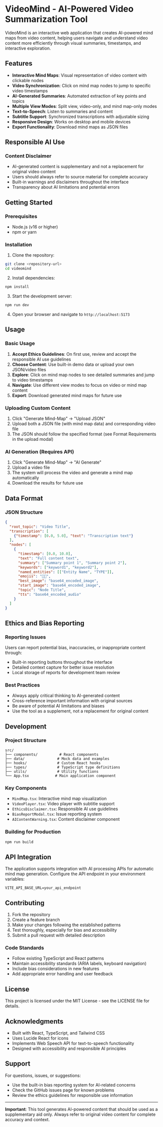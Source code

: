 # VideoMind - AI-Powered Video Summarization Tool

VideoMind is an interactive web application that creates AI-powered mind maps from video content, helping users navigate and understand video content more efficiently through visual summaries, timestamps, and interactive exploration.

## Features

- **Interactive Mind Maps**: Visual representation of video content with clickable nodes
- **Video Synchronization**: Click on mind map nodes to jump to specific video timestamps
- **AI-Generated Summaries**: Automated extraction of key points and topics
- **Multiple View Modes**: Split view, video-only, and mind map-only modes
- **Text-to-Speech**: Listen to summaries and content
- **Subtitle Support**: Synchronized transcriptions with adjustable sizing
- **Responsive Design**: Works on desktop and mobile devices
- **Export Functionality**: Download mind maps as JSON files

## Responsible AI Use


### Content Disclaimer
- AI-generated content is supplementary and not a replacement for original video content
- Users should always refer to source material for complete accuracy
- Built-in warnings and disclaimers throughout the interface
- Transparency about AI limitations and potential errors

## Getting Started

### Prerequisites
- Node.js (v16 or higher)
- npm or yarn

### Installation

1. Clone the repository:
```bash
git clone <repository-url>
cd videomind
```

2. Install dependencies:
```bash
npm install
```

3. Start the development server:
```bash
npm run dev
```

4. Open your browser and navigate to `http://localhost:5173`

## Usage

### Basic Usage
1. **Accept Ethics Guidelines**: On first use, review and accept the responsible AI use guidelines
2. **Choose Content**: Use built-in demo data or upload your own JSON/video files
3. **Explore**: Click on mind map nodes to see detailed summaries and jump to video timestamps
4. **Navigate**: Use different view modes to focus on video or mind map content
5. **Export**: Download generated mind maps for future use

### Uploading Custom Content
1. Click "Generate Mind-Map" → "Upload JSON"
2. Upload both a JSON file (with mind map data) and corresponding video file
3. The JSON should follow the specified format (see Format Requirements in the upload modal)

### AI Generation (Requires API)
1. Click "Generate Mind-Map" → "AI Generate"
2. Upload a video file
3. The system will process the video and generate a mind map automatically
4. Download the results for future use

## Data Format

### JSON Structure
```json
{
  "root_topic": "Video Title",
  "transcription": [
    {"timestamp": [0.0, 5.0], "text": "Transcription text"}
  ],
  "nodes": [
    {
      "timestamp": [0.0, 10.0],
      "text": "Full content text",
      "summary": ["Summary point 1", "Summary point 2"],
      "keywords": ["keyword1", "keyword2"],
      "named_entities": [["Entity Name", "TYPE"]],
      "emojis": "🔬🧲",
      "best_image": "base64_encoded_image",
      "start_image": "base64_encoded_image",
      "topic": "Node Title",
      "tts": "base64_encoded_audio"
    }
  ]
}
```

## Ethics and Bias Reporting

### Reporting Issues
Users can report potential bias, inaccuracies, or inappropriate content through:
- Built-in reporting buttons throughout the interface
- Detailed context capture for better issue resolution
- Local storage of reports for development team review

### Best Practices
- Always apply critical thinking to AI-generated content
- Cross-reference important information with original sources
- Be aware of potential AI limitations and biases
- Use the tool as a supplement, not a replacement for original content

## Development

### Project Structure
```
src/
├── components/          # React components
├── data/               # Mock data and examples
├── hooks/              # Custom React hooks
├── types/              # TypeScript type definitions
├── utils/              # Utility functions
└── App.tsx            # Main application component
```

### Key Components
- `MindMap.tsx`: Interactive mind map visualization
- `VideoPlayer.tsx`: Video player with subtitle support
- `EthicsDisclaimer.tsx`: Responsible AI use guidelines
- `BiasReportModal.tsx`: Issue reporting system
- `AIContentWarning.tsx`: Content disclaimer component

### Building for Production
```bash
npm run build
```

## API Integration

The application supports integration with AI processing APIs for automatic mind map generation. Configure the API endpoint in your environment variables:

```env
VITE_API_BASE_URL=your_api_endpoint
```

## Contributing

1. Fork the repository
2. Create a feature branch
3. Make your changes following the established patterns
4. Test thoroughly, especially for bias and accessibility
5. Submit a pull request with detailed description

### Code Standards
- Follow existing TypeScript and React patterns
- Maintain accessibility standards (ARIA labels, keyboard navigation)
- Include bias considerations in new features
- Add appropriate error handling and user feedback

## License

This project is licensed under the MIT License - see the LICENSE file for details.

## Acknowledgments

- Built with React, TypeScript, and Tailwind CSS
- Uses Lucide React for icons
- Implements Web Speech API for text-to-speech functionality
- Designed with accessibility and responsible AI principles

## Support

For questions, issues, or suggestions:
- Use the built-in bias reporting system for AI-related concerns
- Check the GitHub issues page for known problems
- Review the ethics guidelines for responsible use information

---

**Important**: This tool generates AI-powered content that should be used as a supplementary aid only. Always refer to original video content for complete accuracy and context.